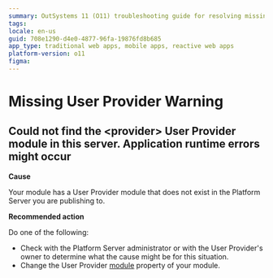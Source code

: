 ```yaml
---
summary: OutSystems 11 (O11) troubleshooting guide for resolving missing User Provider module errors during application runtime.
tags:
locale: en-us
guid: 708e1290-d4e0-4877-96fa-19876fd8b685
app_type: traditional web apps, mobile apps, reactive web apps
platform-version: o11
figma:
---
```


# Missing User Provider Warning

## Could not find the &lt;provider> User Provider module in this server. Application runtime errors might occur

**Cause**

Your module has a User Provider module that does not exist in the Platform Server you are publishing to.

**Recommended action**

Do one of the following:

* Check with the Platform Server administrator or with the User Provider's owner to determine what the cause might be for this situation.
* Change the User Provider [module](../../../ref/lang/auto/class-module.md) property of your module.
